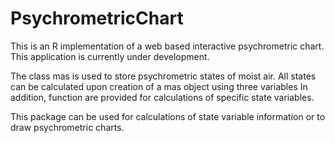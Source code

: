 # PsychrometricChart

This is an R implementation of a web based interactive psychrometric chart. 
This application is currently under development. 

The class mas is used to store psychrometric states of moist air. All states 
can be calculated upon creation of a mas object using three variables
In addition, function are provided for calculations of specific state 
variables.

This package can be used for calculations of state variable information 
or to draw psychrometric charts.


